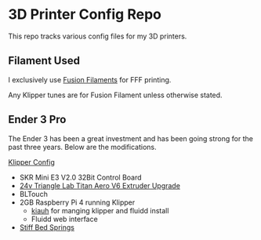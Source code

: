 # 3D Printer Config Repo

This repo tracks various config files for my 3D printers.


## Filament Used

I exclusively use [Fusion Filaments](https://fusionfilaments.com/) for FFF printing.

Any Klipper tunes are for Fusion Filament unless otherwise stated. 

## Ender 3 Pro

The Ender 3 has been a great investment and has been going strong for the past three years. Below are the modifications.

[Klipper Config](./Ender3Pro/printer.cfg)

- SKR Mini E3 V2.0 32Bit Control Board
- [24v Triangle Lab Titan Aero V6 Extruder Upgrade](https://www.aliexpress.com/item/32815903993.html)
- BLTouch
- 2GB Raspberry Pi 4 running Klipper
    - [kiauh](https://github.com/th33xitus/kiauh) for manging klipper and fluidd install
    - Fluidd web interface
- [Stiff Bed Springs](https://www.amazon.com/dp/B07FY47BX7)
